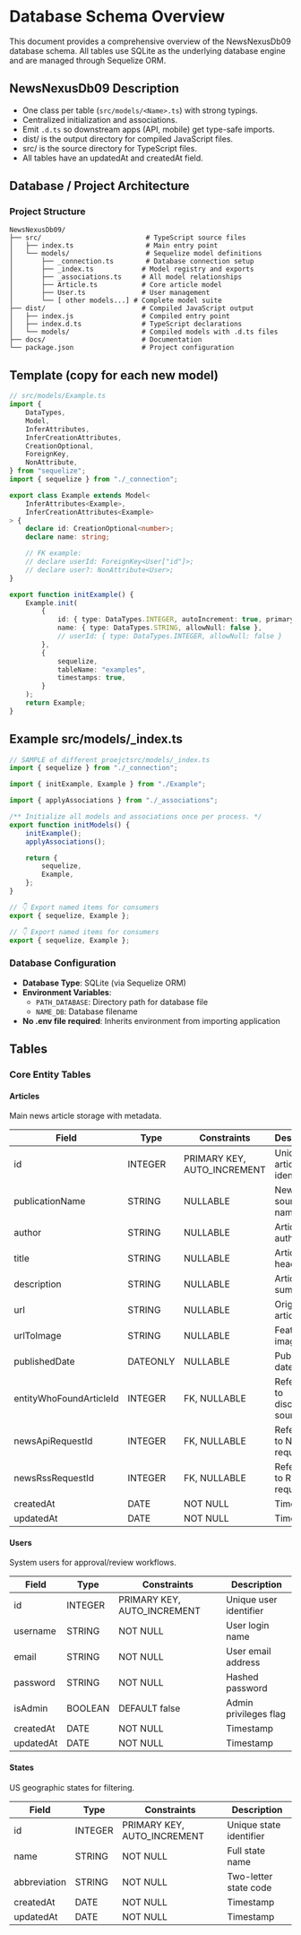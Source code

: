 # Database Schema Overview

This document provides a comprehensive overview of the NewsNexusDb09 database schema. All tables use SQLite as the underlying database engine and are managed through Sequelize ORM.

## NewsNexusDb09 Description

- One class per table (`src/models/<Name>.ts`) with strong typings.
- Centralized initialization and associations.
- Emit `.d.ts` so downstream apps (API, mobile) get type-safe imports.
- dist/ is the output directory for compiled JavaScript files.
- src/ is the source directory for TypeScript files.
- All tables have an updatedAt and createdAt field.

## Database / Project Architecture

### Project Structure

```
NewsNexusDb09/
├── src/                          # TypeScript source files
│   ├── index.ts                  # Main entry point
│   └── models/                   # Sequelize model definitions
│       ├── _connection.ts        # Database connection setup
│       ├── _index.ts            # Model registry and exports
│       ├── _associations.ts     # All model relationships
│       ├── Article.ts           # Core article model
│       ├── User.ts              # User management
│       └── [ other models...] # Complete model suite
├── dist/                        # Compiled JavaScript output
│   ├── index.js                 # Compiled entry point
│   ├── index.d.ts               # TypeScript declarations
│   └── models/                  # Compiled models with .d.ts files
├── docs/                        # Documentation
└── package.json                 # Project configuration
```

## Template (copy for each new model)

```ts
// src/models/Example.ts
import {
	DataTypes,
	Model,
	InferAttributes,
	InferCreationAttributes,
	CreationOptional,
	ForeignKey,
	NonAttribute,
} from "sequelize";
import { sequelize } from "./_connection";

export class Example extends Model<
	InferAttributes<Example>,
	InferCreationAttributes<Example>
> {
	declare id: CreationOptional<number>;
	declare name: string;

	// FK example:
	// declare userId: ForeignKey<User["id"]>;
	// declare user?: NonAttribute<User>;
}

export function initExample() {
	Example.init(
		{
			id: { type: DataTypes.INTEGER, autoIncrement: true, primaryKey: true },
			name: { type: DataTypes.STRING, allowNull: false },
			// userId: { type: DataTypes.INTEGER, allowNull: false }
		},
		{
			sequelize,
			tableName: "examples",
			timestamps: true,
		}
	);
	return Example;
}
```

## Example src/models/\_index.ts

```ts
// SAMPLE of different proejctsrc/models/_index.ts
import { sequelize } from "./_connection";

import { initExample, Example } from "./Example";

import { applyAssociations } from "./_associations";

/** Initialize all models and associations once per process. */
export function initModels() {
	initExample();
	applyAssociations();

	return {
		sequelize,
		Example,
	};
}

// 👇 Export named items for consumers
export { sequelize, Example };

// 👇 Export named items for consumers
export { sequelize, Example };
```

### Database Configuration

- **Database Type**: SQLite (via Sequelize ORM)
- **Environment Variables**:
  - `PATH_DATABASE`: Directory path for database file
  - `NAME_DB`: Database filename
- **No .env file required**: Inherits environment from importing application

## Tables

### Core Entity Tables

#### Articles

Main news article storage with metadata.

| Field                   | Type     | Constraints                 | Description                   |
| ----------------------- | -------- | --------------------------- | ----------------------------- |
| id                      | INTEGER  | PRIMARY KEY, AUTO_INCREMENT | Unique article identifier     |
| publicationName         | STRING   | NULLABLE                    | News source name              |
| author                  | STRING   | NULLABLE                    | Article author                |
| title                   | STRING   | NULLABLE                    | Article headline              |
| description             | STRING   | NULLABLE                    | Article summary               |
| url                     | STRING   | NULLABLE                    | Original article URL          |
| urlToImage              | STRING   | NULLABLE                    | Featured image URL            |
| publishedDate           | DATEONLY | NULLABLE                    | Publication date              |
| entityWhoFoundArticleId | INTEGER  | FK, NULLABLE                | Reference to discovery source |
| newsApiRequestId        | INTEGER  | FK, NULLABLE                | Reference to NewsAPI request  |
| newsRssRequestId        | INTEGER  | FK, NULLABLE                | Reference to RSS request      |
| createdAt               | DATE     | NOT NULL                    | Timestamp                     |
| updatedAt               | DATE     | NOT NULL                    | Timestamp                     |

#### Users

System users for approval/review workflows.

| Field     | Type    | Constraints                 | Description            |
| --------- | ------- | --------------------------- | ---------------------- |
| id        | INTEGER | PRIMARY KEY, AUTO_INCREMENT | Unique user identifier |
| username  | STRING  | NOT NULL                    | User login name        |
| email     | STRING  | NOT NULL                    | User email address     |
| password  | STRING  | NOT NULL                    | Hashed password        |
| isAdmin   | BOOLEAN | DEFAULT false               | Admin privileges flag  |
| createdAt | DATE    | NOT NULL                    | Timestamp              |
| updatedAt | DATE    | NOT NULL                    | Timestamp              |

#### States

US geographic states for filtering.

| Field        | Type    | Constraints                 | Description             |
| ------------ | ------- | --------------------------- | ----------------------- |
| id           | INTEGER | PRIMARY KEY, AUTO_INCREMENT | Unique state identifier |
| name         | STRING  | NOT NULL                    | Full state name         |
| abbreviation | STRING  | NOT NULL                    | Two-letter state code   |
| createdAt    | DATE    | NOT NULL                    | Timestamp               |
| updatedAt    | DATE    | NOT NULL                    | Timestamp               |
